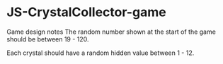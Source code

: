 # JS-CrystalCollector-game

Game design notes
The random number shown at the start of the game should be between 19 - 120.

Each crystal should have a random hidden value between 1 - 12.
